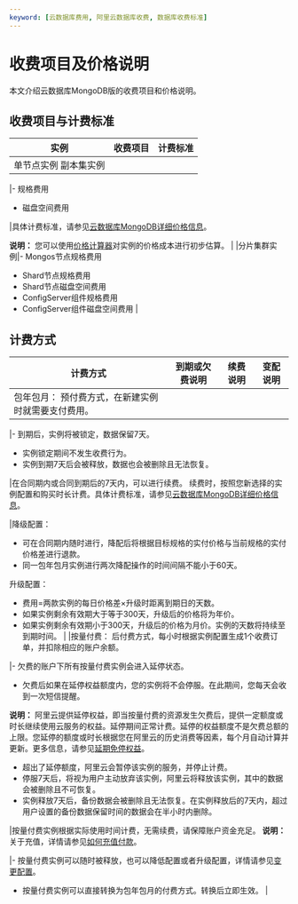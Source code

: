 ```yaml
---
keyword: [云数据库费用, 阿里云数据库收费, 数据库收费标准]
---
```


# 收费项目及价格说明

本文介绍云数据库MongoDB版的收费项目和价格说明。

## 收费项目与计费标准

|实例|收费项目|计费标准|
|--|----|----|
|单节点实例 副本集实例

|-   规格费用
-   磁盘空间费用

|具体计费标准，请参见[云数据库MongoDB详细价格信息](https://www.aliyun.com/price/product?#/mongodb/detail)。

**说明：** 您可以使用[价格计算器](https://www.aliyun.com/price/product?#/mongodb/calculator)对实例的价格成本进行初步估算。 |
|分片集群实例|-   Mongos节点规格费用
-   Shard节点规格费用
-   Shard节点磁盘空间费用
-   ConfigServer组件规格费用
-   ConfigServer组件磁盘空间费用 |

## 计费方式

|计费方式|到期或欠费说明|续费说明|变配说明|
|----|-------|----|----|
|包年包月： 预付费方式，在新建实例时就需要支付费用。

|-   到期后，实例将被锁定，数据保留7天。
-   实例锁定期间不发生收费行为。
-   实例到期7天后会被释放，数据也会被删除且无法恢复。

|在合同期内或合同到期后的7天内，可以进行续费。 续费时，按照您新选择的实例配置和购买时长计费。具体计费标准，请参见[云数据库MongoDB详细价格信息](https://www.aliyun.com/price/product?spm=5176.doc26566.2.1.SlZkUr#/mongodb/detail)。

|降级配置：

-   可在合同期内随时进行，降配后将根据目标规格的实付价格与当前规格的实付价格差进行退款。
-   同一包年包月实例进行两次降配操作的时间间隔不能小于60天。

升级配置：

-   费用=两款实例的每日价格差×升级时距离到期日的天数。
-   如果实例剩余有效期大于等于300天，升级后的价格将为年价。
-   如果实例剩余有效期小于300天，升级后的价格为月价。实例的天数将持续至到期时间。 |
|按量付费： 后付费方式，每小时根据实例配置生成1个收费订单，并扣除相应的账户余额。

|-   欠费的账户下所有按量付费实例会进入延停状态。
-   欠费后如果在延停权益额度内，您的实例将不会停服。在此期间，您每天会收到一次短信提醒。

**说明：** 阿里云提供延停权益，即当按量付费的资源发生欠费后，提供一定额度或时长继续使用云服务的权益。延停期间正常计费。延停的权益额度不是欠费总额的上限。您延停的额度或时长根据您在阿里云的历史消费等因素，每个月自动计算并更新。更多信息，请参见[延期免停权益](https://help.aliyun.com/document_detail/190777.html)。

-   超出了延停额度，阿里云会暂停该实例的服务，并停止计费。
-   停服7天后，将视为用户主动放弃该实例，阿里云将释放该实例，其中的数据会被删除且不可恢复。
-   实例释放7天后，备份数据会被删除且无法恢复。在实例释放后的7天内，超过用户设置的备份数据保留时间的数据会在半小时内删除。

|按量付费实例根据实际使用时间计费，无需续费，请保障账户资金充足。 **说明：** 关于充值，详情请参见[如何充值付款](https://help.aliyun.com/document_detail/37107.html)。

|-   按量付费实例可以随时被释放，也可以降低配置或者升级配置，详情请参见[变更配置](https://help.aliyun.com/document_detail/44655.html)。
-   按量付费实例可以直接转换为包年包月的付费方式。转换后立即生效。 |

